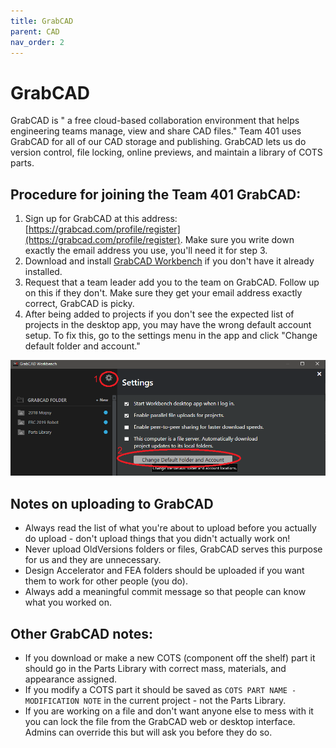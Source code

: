```yaml
---
title: GrabCAD
parent: CAD
nav_order: 2
---
```


# GrabCAD

GrabCAD is " a free cloud-based collaboration environment that helps engineering teams manage, view and share CAD files." Team 401 uses GrabCAD for all of our CAD storage and publishing. GrabCAD lets us do version control, file locking, online previews, and maintain a library of COTS parts.

## Procedure for joining the Team 401 GrabCAD:
1. Sign up for GrabCAD at this address: [https://grabcad.com/profile/register](https://grabcad.com/profile/register). Make sure you write down exactly the email address you use, you'll need it for step 3.
2. Download and install [GrabCAD Workbench](https://workbench.grabcad.com/workbench/download) if you don't have it already installed.
3. Request that a team leader add you to the team on GrabCAD. Follow up on this if they don't. Make sure they get your email address exactly correct, GrabCAD is picky.
4. After being added to projects if you don't see the expected list of projects in the desktop app, you may have the wrong default account setup. To fix this, go to the settings menu in the app and click "Change default folder and account."

![Fixing default account via settings.](../res/changeAccount.png)

## Notes on uploading to GrabCAD
* Always read the list of what you're about to upload before you actually do upload - don't upload things that you didn't actually work on!
* Never upload OldVersions folders or files, GrabCAD serves this purpose for us and they are unnecessary.
* Design Accelerator and FEA folders should be uploaded if you want them to work for other people (you do).
* Always add a meaningful commit message so that people can know what you worked on.

## Other GrabCAD notes:
* If you download or make a new COTS (component off the shelf) part it should go in the Parts Library with correct mass, materials, and appearance assigned. 
* If you modify a COTS part it should be saved as `COTS PART NAME - MODIFICATION NOTE` in the current project - not the Parts Library.
* If you are working on a file and don't want anyone else to mess with it you can lock the file from the GrabCAD web or desktop interface. Admins can override this but will ask you before they do so.
